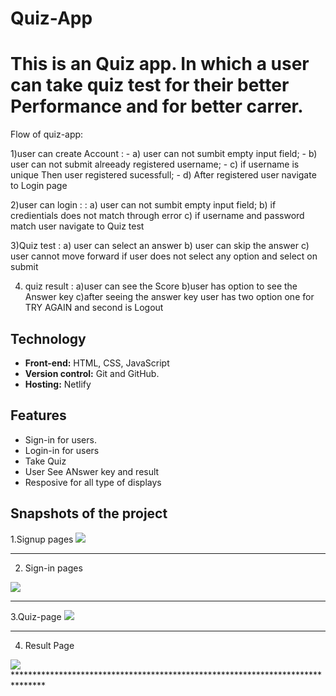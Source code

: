 # Quiz-App
# This is an Quiz app. In which a user can take quiz test for their better Performance and for better carrer. 
 

Flow of quiz-app:

1)user can create Account : 
                       - a) user can not sumbit empty input field;
                       - b) user can not submit alreeady registered username;
                       - c) if username is unique Then user registered sucessfull;
                       - d) After registered user navigate to Login page

2)user can login :
                     :  a) user can not sumbit empty input field;
                        b) if credientials does not match through error
                        c) if username and password match user navigate to Quiz test
                        
                        
3)Quiz test     : 
                       a) user can select an answer 
                       b) user can skip the answer
                       c) user cannot move forward if user does not select any option and select on submit
                       
4) quiz result  :      a)user can see the Score
                       b)user has option to see the Answer key
                       c)after seeing the answer key user has two option one for TRY AGAIN and second is Logout
                       
                       
## Technology
- **Front-end:** HTML, CSS, JavaScript 
- **Version control:** Git and GitHub.
- **Hosting:** Netlify

## Features
- Sign-in for users.
- Login-in for users
- Take Quiz
- User See ANswer key and result
- Resposive for all type of displays

## Snapshots of the project

1.Signup pages
  <img src="https://ibb.co/47QDyST"/>
  
 
*******************************************************************************

2. Sign-in pages
  <img src="https://img.icons8.com/color/64/000000/html-5.png"/>
  
*******************************************************************************

3.Quiz-page
 <img src="https://img.icons8.com/color/64/000000/css3.png" />
   
*******************************************************************************

4. Result Page
 <img src="https://img.icons8.com/color/64/000000/json.png"/>
*******************************************************************************
 
 
 

<!--  
## Demo
>Link - [Quiz-app](https://iridescent-pasca-024a1b.netlify.app/)
>Project demonstration link- 
 

## Authors
>Github: [Gaurav Kumar](https://github.com/erGaurav13)

